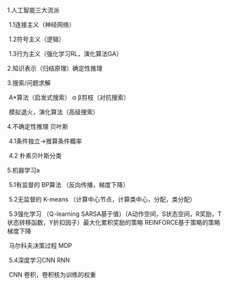 1.人工智能三大流派

​	1.1连接主义（神经网络）

​	1.2符号主义（逻辑）

​    1.3行为主义（强化学习RL，演化算法GA）

2.知识表示（归结原理）确定性推理

3.搜索/问题求解

​	A*算法（启发式搜索）            α β剪枝（对抗搜索）

​    模拟退火，演化算法（高级搜索）

4.不确定性推理 贝叶斯

​    4.1条件独立->推算条件概率

​    4.2 朴素贝叶斯分类

5.机器学习a

​    5.1有监督的 BP算法  （反向传播，梯度下降）

​	5.2无监督的 K-means （计算中心节点，计算类中心，分配，类分配）

​	5.3强化学习 （Q-learning SARSA基于值）（A动作空间，S状态空间，R奖励，T状态转移函数，Y折扣因子）最大化累积奖励的策略 REINFORCE基于策略的策略梯度下降

​	马尔科夫决策过程 MDP

​    5.4深度学习CNN RNN

​		CNN 卷积，卷积核为训练的权重